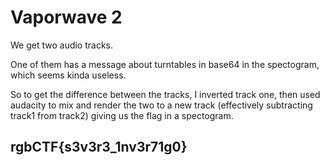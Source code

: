 # Vaporwave 2

We get two audio tracks.

One of them has a message about turntables in base64 in the spectogram, which seems kinda useless.

So to get the difference between the tracks, I inverted track one, then used audacity to mix and render the two to a new track \(effectively subtracting track1 from track2\) giving us the flag in a spectogram.

## rgbCTF{s3v3r3\_1nv3r71g0}

